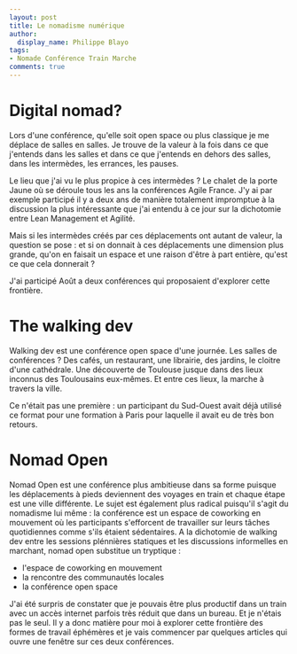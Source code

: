 ```yaml
---
layout: post
title: Le nomadisme numérique
author:
  display_name: Philippe Blayo
tags:
- Nomade Conférence Train Marche
comments: true
---
```

# Digital nomad?

Lors d'une conférence, qu'elle soit open space ou plus classique je me déplace de salles en salles.
Je trouve de la valeur à la fois dans ce que j'entends dans les salles et dans ce que j'entends en dehors des salles, dans les intermèdes, les errances, les pauses.

Le lieu que j'ai vu le plus propice à ces intermèdes ? Le chalet de la porte Jaune où se déroule tous les ans la conférences Agile France. J'y ai par exemple participé il y a deux ans de manière totalement impromptue à la discussion la plus intéressante que j'ai entendu à ce jour sur la dichotomie entre Lean Management et Agilité.

Mais si les intermèdes créés par ces déplacements ont autant de valeur, la question se pose : et si on donnait à ces déplacements une dimension plus grande, qu'on en faisait un espace et une raison d'être à part entière, qu'est ce que cela donnerait ?

J'ai participé Août a deux conférences qui proposaient d'explorer cette frontière. 

# The walking dev

Walking dev est une conférence open space d'une journée. Les salles de conférences ? Des cafés, un restaurant, une librairie, des jardins, le cloitre d'une cathédrale. Une découverte de Toulouse jusque dans des lieux inconnus des Toulousains eux-mêmes. Et entre ces lieux, la marche à travers la ville.

Ce n'était pas une première : un participant du Sud-Ouest avait déjà utilisé ce format pour une formation à Paris pour laquelle il avait eu de très bon retours.

# Nomad Open

Nomad Open est une conférence plus ambitieuse dans sa forme puisque les déplacements à pieds deviennent des voyages en train et chaque étape est une ville différente. Le sujet est également plus radical puisqu'il s'agit du nomadisme lui même : la conférence est un espace de coworking en mouvement où les participants s'efforcent de travailler sur leurs tâches quotidiennes comme s'ils étaient sédentaires. A la dichotomie de walking dev entre les sessions plénnières statiques et les discussions informelles en marchant, nomad open substitue un tryptique :
- l'espace de coworking en mouvement
- la rencontre des communautés locales
- la conférence open space

J'ai été surpris de constater que je pouvais être plus productif dans un train avec un accès internet parfois très réduit que dans un bureau. Et je n'étais pas le seul. Il y a donc matière pour moi à explorer cette frontière des formes de travail éphémères et je vais commencer par quelques articles qui ouvre une fenêtre sur ces deux conférences.
